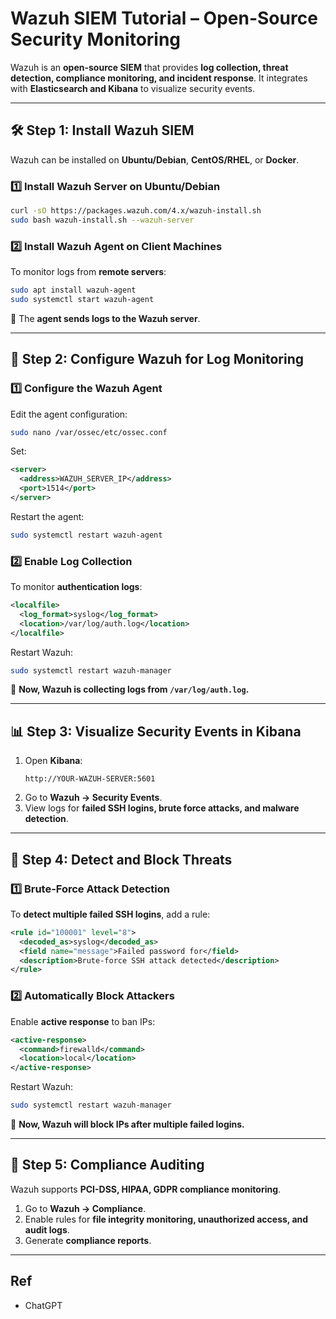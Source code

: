 # Wazuh SIEM Tutorial – Open-Source Security Monitoring

Wazuh is an **open-source SIEM** that provides **log collection, threat detection, compliance monitoring, and incident response**. It integrates with **Elasticsearch and Kibana** to visualize security events.

---

## **🛠 Step 1: Install Wazuh SIEM**
Wazuh can be installed on **Ubuntu/Debian**, **CentOS/RHEL**, or **Docker**.

### **1️⃣ Install Wazuh Server on Ubuntu/Debian**
```bash
curl -sO https://packages.wazuh.com/4.x/wazuh-install.sh
sudo bash wazuh-install.sh --wazuh-server
```

### **2️⃣ Install Wazuh Agent on Client Machines**
To monitor logs from **remote servers**:
```bash
sudo apt install wazuh-agent
sudo systemctl start wazuh-agent
```
🔹 The **agent sends logs to the Wazuh server**.

---

## **📂 Step 2: Configure Wazuh for Log Monitoring**
### **1️⃣ Configure the Wazuh Agent**
Edit the agent configuration:
```bash
sudo nano /var/ossec/etc/ossec.conf
```
Set:
```xml
<server>
  <address>WAZUH_SERVER_IP</address>
  <port>1514</port>
</server>
```
Restart the agent:
```bash
sudo systemctl restart wazuh-agent
```

### **2️⃣ Enable Log Collection**
To monitor **authentication logs**:
```xml
<localfile>
  <log_format>syslog</log_format>
  <location>/var/log/auth.log</location>
</localfile>
```
Restart Wazuh:
```bash
sudo systemctl restart wazuh-manager
```
🔹 **Now, Wazuh is collecting logs from `/var/log/auth.log`.**

---

## **📊 Step 3: Visualize Security Events in Kibana**
1. Open **Kibana**:  
   ```
   http://YOUR-WAZUH-SERVER:5601
   ```
2. Go to **Wazuh → Security Events**.
3. View logs for **failed SSH logins, brute force attacks, and malware detection**.

---

## **🚨 Step 4: Detect and Block Threats**
### **1️⃣ Brute-Force Attack Detection**
To **detect multiple failed SSH logins**, add a rule:
```xml
<rule id="100001" level="8">
  <decoded_as>syslog</decoded_as>
  <field name="message">Failed password for</field>
  <description>Brute-force SSH attack detected</description>
</rule>
```

### **2️⃣ Automatically Block Attackers**
Enable **active response** to ban IPs:
```xml
<active-response>
  <command>firewalld</command>
  <location>local</location>
</active-response>
```
Restart Wazuh:
```bash
sudo systemctl restart wazuh-manager
```
🔹 **Now, Wazuh will block IPs after multiple failed logins.**

---

## **📜 Step 5: Compliance Auditing**
Wazuh supports **PCI-DSS, HIPAA, GDPR compliance monitoring**.

1. Go to **Wazuh → Compliance**.
2. Enable rules for **file integrity monitoring, unauthorized access, and audit logs**.
3. Generate **compliance reports**.

---

## Ref

- ChatGPT
